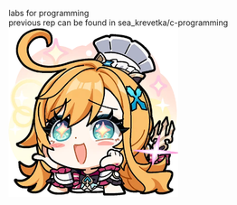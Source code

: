 labs for programming  
previous rep can be found in sea_krevetka/c-programming
<img src="semester_2/stickers/escoffier.webp" alt="escoffier" width="300"/>
